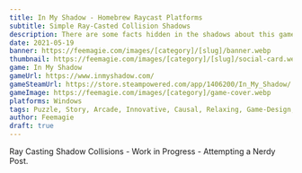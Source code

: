 ```yaml
---
title: In My Shadow - Homebrew Raycast Platforms
subtitle: Simple Ray-Casted Collision Shadows
description: There are some facts hidden in the shadows about this game that you might not know, and I'm wanting to share!
date: 2021-05-19
banner: https://feemagie.com/images/[category]/[slug]/banner.webp
thumbnail: https://feemagie.com/images/[category]/[slug]/social-card.webp
game: In My Shadow
gameUrl: https://www.inmyshadow.com/
gameSteamUrl: https://store.steampowered.com/app/1406200/In_My_Shadow/
gameImage: https://feemagie.com/images/[category]/game-cover.webp
platforms: Windows
tags: Puzzle, Story, Arcade, Innovative, Causal, Relaxing, Game-Design, Development
author: Feemagie
draft: true
---
```


Ray Casting Shadow Collisions - Work in Progress - Attempting a Nerdy Post.

<ShadowCollisions />